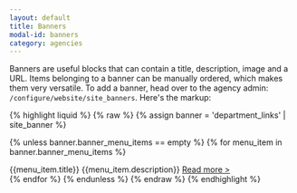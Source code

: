 ```yaml
---
layout: default
title: Banners
modal-id: banners
category: agencies
---
```

Banners are useful blocks that can contain a title, description, image and a URL. Items belonging to a banner can be manually ordered, which makes them very versatile. To add a banner, head over to the agency admin: ``/configure/website/site_banners``. Here's the markup:

{% highlight liquid %}
{% raw %}
{% assign banner = 'department_links' | site_banner %}

{% unless banner.banner_menu_items == empty %}
 {% for menu_item in banner.banner_menu_items %}
  <div style="background-image:url('{{menu_item.image | url_for_site_asset:"226x126"}}');">
   {{menu_item.title}}
   {{menu_item.description}}
   <a href="{{menu_item.url}}">Read more &gt;</a>
  </div>
 {% endfor %}
{% endunless %}
{% endraw %}
{% endhighlight %}